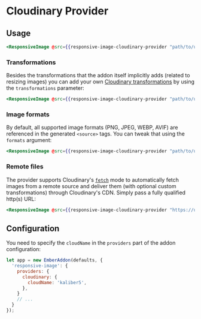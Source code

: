 # Cloudinary Provider

## Usage

```hbs
<ResponsiveImage @src={{responsive-image-cloudinary-provider "path/to/uploaded/image.jpg"}}/>
```

### Transformations

Besides the transformations that the addon itself implicitly adds (related to resizing images)
you can add your own [Cloudinary transformations](https://cloudinary.com/documentation/transformation_reference) by using the
`transformations` parameter:

```hbs
<ResponsiveImage @src={{responsive-image-cloudinary-provider "path/to/uploaded/image.jpg" transformations="e_sharpen:400,e_grayscale"}}/>
```

### Image formats

By default, all supported image formats (PNG, JPEG, WEBP, AVIF) are referenced in the generated `<source>` tags.
You can tweak that using the `formats` argument:

```hbs
<ResponsiveImage @src={{responsive-image-cloudinary-provider "path/to/uploaded/image.jpg" formats=(array "webp" "avif")}}/>
```

### Remote files

The provider supports Cloudinary's [`fetch`](https://cloudinary.com/documentation/fetch_remote_images) mode to automatically fetch
images from a remote source and deliver them (with optional custom transformations) through Cloudinary's CDN. Simply
pass a fully qualified http(s) URL:

```hbs
<ResponsiveImage @src={{responsive-image-cloudinary-provider "https://upload.wikimedia.org/wikipedia/commons/1/13/Benedict_Cumberbatch_2011.png" transformations="e_grayscale"}}/>
```

## Configuration

You need to specify the `cloudName` in the `providers` part of the addon configuration:

```js
let app = new EmberAddon(defaults, {
  'responsive-image': {
    providers: {
      cloudinary: {
        cloudName: 'kaliber5',
      },
    }
    // ...
  }
});
```
